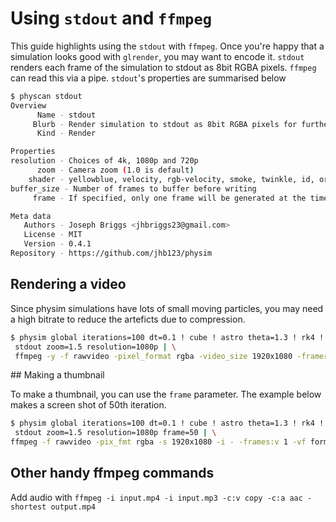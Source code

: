 # Using `stdout` and `ffmpeg`

This guide highlights using the `stdout` with `ffmpeg`. Once you're happy that a simulation looks good with `glrender`, you may want to encode it. `stdout` renders each frame of the simulation to stdout as 8bit RGBA pixels. `ffmpeg` can read this via a pipe. `stdout`'s properties are summarised below
```bash
$ physcan stdout
Overview
      Name - stdout
     Blurb - Render simulation to stdout as 8bit RGBA pixels for further processing by video software
      Kind - Render

Properties
resolution - Choices of 4k, 1080p and 720p
      zoom - Camera zoom (1.0 is default)
    shader - yellowblue, velocity, rgb-velocity, smoke, twinkle, id, orange-blue, hot
buffer_size - Number of frames to buffer before writing
     frame - If specified, only one frame will be generated at the timestep specified by frame

Meta data
   Authors - Joseph Briggs <jhbriggs23@gmail.com>
   License - MIT
   Version - 0.4.1
Repository - https://github.com/jhb123/physim
```
## Rendering a video

Since physim simulations have lots of small moving particles, you may need a high bitrate to reduce the arteficts due to compression.
```bash
$ physim global iterations=100 dt=0.1 ! cube ! astro theta=1.3 ! rk4 ! \
 stdout zoom=1.5 resolution=1080p | \
 ffmpeg -y -f rawvideo -pixel_format rgba -video_size 1920x1080 -framerate 60 -i pipe:0 -c:v libx265 -preset slow -crf 16 -x265-params "no-sao=1:deblock=-6,-6:aq-mode=3:keyint=30:level-idc=5.1:tier=high" -pix_fmt yuv420p10le -vf "eq=saturation=1.2" -b:v 50M cube.mp4
```
## Making a thumbnail

To make a thumbnail, you can use the `frame` parameter. The example below makes a screen shot of 50th iteration.
```bash
$ physim global iterations=100 dt=0.1 ! cube ! astro theta=1.3 ! rk4 ! \
 stdout zoom=1.5 resolution=1080p frame=50 | \
ffmpeg -f rawvideo -pix_fmt rgba -s 1920x1080 -i - -frames:v 1 -vf format=rgb24 cube.png
```

## Other handy ffmpeg commands

Add audio with `ffmpeg -i input.mp4 -i input.mp3 -c:v copy -c:a aac -shortest output.mp4`
